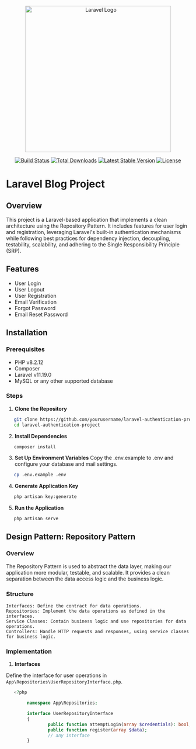 <p align="center">
	<a href="https://laravel.com" target="_blank"><img src="https://raw.githubusercontent.com/laravel/art/master/logo-lockup/5%20SVG/2%20CMYK/1%20Full%20Color/laravel-logolockup-cmyk-red.svg" width="400" alt="Laravel Logo"></a>
</p>

<p align="center">
<a href="https://github.com/laravel/framework/actions"><img src="https://github.com/laravel/framework/workflows/tests/badge.svg" alt="Build Status"></a>
<a href="https://packagist.org/packages/laravel/framework"><img src="https://img.shields.io/packagist/dt/laravel/framework" alt="Total Downloads"></a>
<a href="https://packagist.org/packages/laravel/framework"><img src="https://img.shields.io/packagist/v/laravel/framework" alt="Latest Stable Version"></a>
<a href="https://packagist.org/packages/laravel/framework"><img src="https://img.shields.io/packagist/l/laravel/framework" alt="License"></a>
</p>

# Laravel Blog Project

## Overview

This project is a Laravel-based application that implements a clean architecture using the Repository Pattern. It includes features for user login and registration, leveraging Laravel's built-in authentication mechanisms while following best practices for dependency injection, decoupling, testability, scalability, and adhering to the Single Responsibility Principle (SRP).

## Features

- User Login
- User Logout
- User Registration
- Email Verification
- Forgot Password
- Email Reset Password

## Installation

### Prerequisites
- PHP v8.2.12
- Composer
- Laravel v11.19.0
- MySQL or any other supported database

### Steps

1. **Clone the Repository**

```sh
   git clone https://github.com/yourusername/laravel-authentication-project.git
   cd laravel-authentication-project
```

2. **Install Dependencies**

```sh
   composer install
```

3. **Set Up Environment Variables**
Copy the .env.example to .env and configure your database and mail settings.

```sh
   cp .env.example .env
```

4. **Generate Application Key**

```sh
   php artisan key:generate
```

5. **Run the Application**

```sh
   php artisan serve
```

## Design Pattern: Repository Pattern

### Overview

The Repository Pattern is used to abstract the data layer, making our application more modular, testable, and scalable. It provides a clean separation between the data access logic and the business logic.

### Structure

~~~
Interfaces: Define the contract for data operations.
Repositories: Implement the data operations as defined in the interfaces.
Service Classes: Contain business logic and use repositories for data operations.
Controllers: Handle HTTP requests and responses, using service classes for business logic.
~~~

### Implementation

1. **Interfaces**

Define the interface for user operations in `App\Repositories\UserRepositoryInterface.php`.

```php
   <?php

		namespace App\Repositories;

		interface UserRepositoryInterface
		{
				public function attemptLogin(array $credentials): bool;
				public function register(array $data);
				// any interface
		}
```
